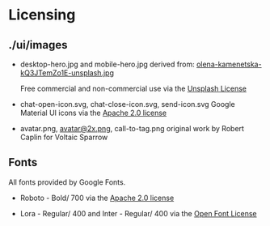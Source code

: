 # Licensing

## ./ui/images

- desktop-hero.jpg and mobile-hero.jpg derived from:
   [olena-kamenetska-kQ3JTemZo1E-unsplash.jpg](https://unsplash.com/photos/kQ3JTemZo1E)
   
   Free commercial and non-commercial use via the [Unsplash License](https://unsplash.com/license)

- chat-open-icon.svg, chat-close-icon.svg, send-icon.svg
   Google Material UI icons via the [Apache 2.0 license](https://www.apache.org/licenses/LICENSE-2.0)

- avatar.png, avatar@2x.png, call-to-tag.png
   original work by Robert Caplin for Voltaic Sparrow

## Fonts

All fonts provided by Google Fonts.

- Roboto - Bold/ 700
   via the [Apache 2.0 license](https://www.apache.org/licenses/LICENSE-2.0)

- Lora - Regular/ 400 and Inter - Regular/ 400
   via the [Open Font License](https://scripts.sil.org/cms/scripts/page.php?site_id=nrsi&id=OFL)